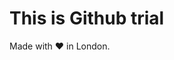 <!DOCTYPE html>
<html lang="en" dir="ltr">

<head>
  <meta charset="utf-8">
  <title>Drum Kit</title>
 
  <link href="https://fonts.googleapis.com/css?family=Arvo" rel="stylesheet">
</head>

<h1>This is Github trial</h1>




<footer>
  Made with ❤️ in London.
</footer>
</body>
</html>
